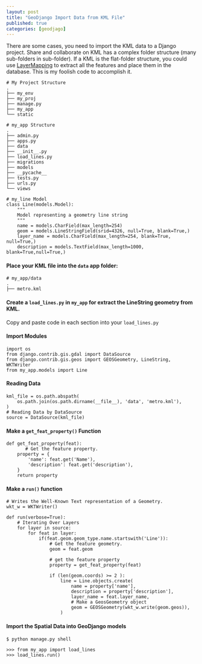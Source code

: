 ```yaml
---
layout: post
title: "GeoDjango Import Data from KML File"
published: true
categories: [geodjago]
---
```

There are some cases, you need to import the KML data to a Django project.
Share and collaborate on KML has a complex folder structure (many sub-folders
in sub-folder). If a KML is the flat-folder structure, you could use
[LayerMapping](https://docs.djangoproject.com/en/2.1/ref/contrib/gis/layermapping/) to extract all the features and place them in the database.
This is my foolish code to accomplish it.

```
# My Project Structure
.
├── my_env
├── my_proj
├── manage.py
├── my_app
└── static

# my_app Structure
.
├── admin.py
├── apps.py
├── data
├── __init__.py
├── load_lines.py
├── migrations
├── models
├── __pycache__
├── tests.py
├── urls.py
└── views

# my_line Model
class Line(models.Model):
    """
    Model representing a geometry line string
    """
    name = models.CharField(max_length=254)
    geom = models.LineStringField(srid=4326, null=True, blank=True,)
    layer_name = models.CharField(max_length=254, blank=True, null=True,)
    description = models.TextField(max_length=1000, blank=True,null=True,)
```

#### Place your KML file into the `data` app folder:

```
# my_app/data
.
├── metro.kml
```

#### Create a `load_lines.py` in `my_app` for extract the LineString geometry from KML.
Copy and paste code in each section into your `load_lines.py`

#### Import Modules

```
import os
from django.contrib.gis.gdal import DataSource
from django.contrib.gis.geos import GEOSGeometry, LineString, WKTWriter
from my_app.models import Line
```

#### Reading Data

```
kml_file = os.path.abspath(
    os.path.join(os.path.dirname(__file__), 'data', 'metro.kml'),
)
# Reading Data by DataSource
source = DataSource(kml_file)
```

#### Make a `get_feat_property()` Function

```
def get_feat_property(feat):
       # Get the feature property.
    property = {
        'name': feat.get('Name'),
        'description': feat.get('description'),
    }
    return property
```

#### Make a `run()` function

```
# Writes the Well-Known Text representation of a Geometry.
wkt_w = WKTWriter()

def run(verbose=True):
    # Iterating Over Layers
    for layer in source:
        for feat in layer:
            if(feat.geom.geom_type.name.startswith('Line')):
                # Get the feature geometry.
                geom = feat.geom

                # get the feature property
                property = get_feat_property(feat)

                if (len(geom.coords) >= 2 ):
                    line = Line.objects.create(
                        name = property['name'],
                        description = property['description'],
                        layer_name = feat.layer_name,
                        # Make a GeosGeometry object
                        geom = GEOSGeometry(wkt_w.write(geom.geos)),                    
                    )
```

#### Import the Spatial Data into GeoDjango models

```
$ python manage.py shell

>>> from my_app import load_lines
>>> load_lines.run()
```
